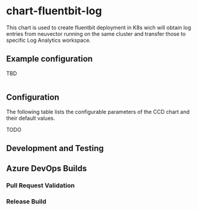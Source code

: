 # chart-fluentbit-log 

This chart is used to create fluentbit deployment in K8s wich will obtain log entries from neuvector running on the same cluster and transfer those to specific Log Analytics workspace.

## Example configuration

TBD
```

```

## Configuration

The following table lists the configurable parameters of the CCD chart and their default values.

TODO

## Development and Testing

## Azure DevOps Builds

### Pull Request Validation

### Release Build

